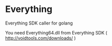 # Everything
Everything SDK caller for golang

You need Everything64.dll from Everything SDK ( http://voidtools.com/downloads/ )
